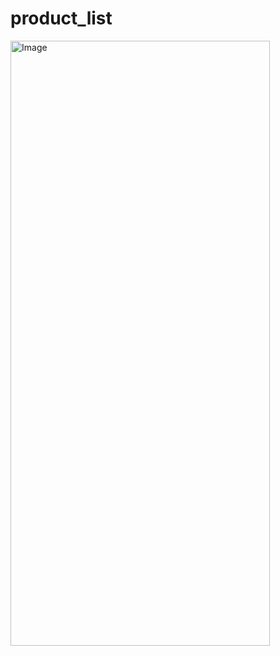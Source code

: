# product_list

<img width="415" height="968" alt="Image" src="https://github.com/user-attachments/assets/92d7722d-1985-4848-a96a-32d35b726b77" />
